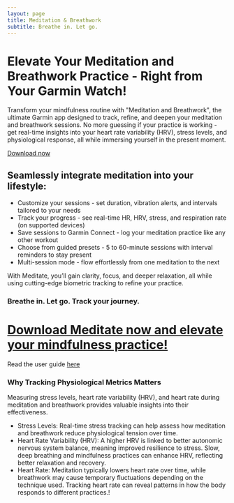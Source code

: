 ```yaml
---
layout: page
title: Meditation & Breathwork
subtitle: Breathe in. Let go.
---
```

# Elevate Your Meditation and Breathwork Practice - Right from Your Garmin Watch!
Transform your mindfulness routine with "Meditation and Breathwork", the ultimate Garmin app designed to track, refine, and deepen your meditation and breathwork sessions. No more guessing if your practice is working - get real-time insights into your heart rate variability (HRV), stress levels, and physiological response, all while immersing yourself in the present moment.

[Download now](https://apps.garmin.com/apps/e6f3f3d2-3ea6-4ec1-81a5-977c708eb75b)
## Seamlessly integrate meditation into your lifestyle:
* Customize your sessions - set duration, vibration alerts, and intervals tailored to your needs
* Track your progress - see real-time HR, HRV, stress, and respiration rate (on supported devices)
* Save sessions to Garmin Connect - log your meditation practice like any other workout
* Choose from guided presets - 5 to 60-minute sessions with interval reminders to stay present
* Multi-session mode - flow effortlessly from one meditation to the next

With Meditate, you’ll gain clarity, focus, and deeper relaxation, all while using cutting-edge biometric tracking to refine your practice.

### Breathe in. Let go. Track your journey.

# [Download Meditate now and elevate your mindfulness practice!](https://apps.garmin.com/apps/e6f3f3d2-3ea6-4ec1-81a5-977c708eb75b)

Read the user guide [here](https://geigl.online/meditate_app_user_guide/)

### Why Tracking Physiological Metrics Matters

Measuring stress levels, heart rate variability (HRV), and heart rate during meditation and breathwork provides valuable insights into their effectiveness.
* Stress Levels: Real-time stress tracking can help assess how meditation and breathwork reduce physiological tension over time.
* Heart Rate Variability (HRV): A higher HRV is linked to better autonomic nervous system balance, meaning improved resilience to stress. Slow, deep breathing and mindfulness practices can enhance HRV, reflecting better relaxation and recovery.
* Heart Rate: Meditation typically lowers heart rate over time, while breathwork may cause temporary fluctuations depending on the technique used. Tracking heart rate can reveal patterns in how the body responds to different practices.!